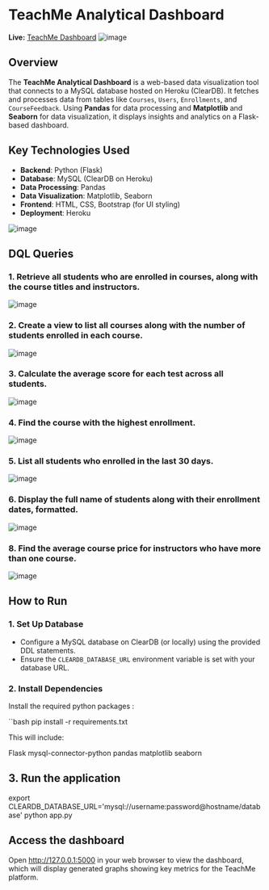 # **TeachMe Analytical Dashboard**

**Live:** [TeachMe Dashboard](https://teachmestats.netlify.app/)
![image](https://github.com/user-attachments/assets/b2be0497-39ee-42a1-89a6-ae043e9729b1)


## **Overview**
The **TeachMe Analytical Dashboard** is a web-based data visualization tool that connects to a MySQL database hosted on Heroku (ClearDB). It fetches and processes data from tables like `Courses`, `Users`, `Enrollments`, and `CourseFeedback`. Using **Pandas** for data processing and **Matplotlib** and **Seaborn** for data visualization, it displays insights and analytics on a Flask-based dashboard.

## **Key Technologies Used**
- **Backend**: Python (Flask)
- **Database**: MySQL (ClearDB on Heroku)
- **Data Processing**: Pandas
- **Data Visualization**: Matplotlib, Seaborn
- **Frontend**: HTML, CSS, Bootstrap (for UI styling)
- **Deployment**: Heroku

![image](https://github.com/user-attachments/assets/fae35539-1e89-482d-b008-859f967b0b19)

## DQL Queries
### 1. Retrieve all students who are enrolled in courses, along with the course titles and instructors.
![image](https://github.com/user-attachments/assets/deeef541-7e33-4614-8888-df9c83d4d7e2)


### 2. Create a view to list all courses along with the number of students enrolled in each course.
![image](https://github.com/user-attachments/assets/8e690441-cad2-4b07-8417-8a272453d46c)

### 3. Calculate the average score for each test across all students.
![image](https://github.com/user-attachments/assets/39c0f1f1-d9bc-4760-bf80-770dee5634f4)

### 4. Find the course with the highest enrollment.
![image](https://github.com/user-attachments/assets/02a4be57-1ef0-44f0-95b5-55e9068eba87)

### 5. List all students who enrolled in the last 30 days.
![image](https://github.com/user-attachments/assets/eef4429e-c5a1-454e-a9da-cf065b9231b0)

### 6. Display the full name of students along with their enrollment dates, formatted.
![image](https://github.com/user-attachments/assets/2532d440-4e51-42a7-b246-1cf934320c11)

### 8. Find the average course price for instructors who have more than one course.
![image](https://github.com/user-attachments/assets/48ca9073-ecb5-4cef-ac1c-4cc42001ef04)




## **How to Run**

### **1. Set Up Database**
- Configure a MySQL database on ClearDB (or locally) using the provided DDL statements.
- Ensure the `CLEARDB_DATABASE_URL` environment variable is set with your database URL.

### **2. Install Dependencies**
Install the required python packages :

``bash
pip install -r requirements.txt

This will include:

Flask
mysql-connector-python
pandas
matplotlib
seaborn

## **3. Run the application**
export CLEARDB_DATABASE_URL='mysql://username:password@hostname/database'
python app.py

## **Access the dashboard**
Open http://127.0.0.1:5000 in your web browser to view the dashboard, which will display generated graphs showing key metrics for the TeachMe platform.

